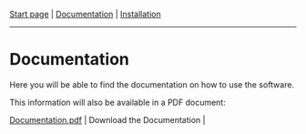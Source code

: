 [Start page](README.md) | [Documentation](documentation.md) | [Installation](download.md)

-------------------------

# Documentation

Here you will be able to find the documentation on how to use the software. 

This information will also be available in a PDF document:

<a id="raw-url" href="https://github.com/joergklein/packages/raw/master/centos/8/x86_64/rpms/hello-2.10-1.el8.x86_64.rpm">Documentation.pdf</a> | Download the Documentation      |


